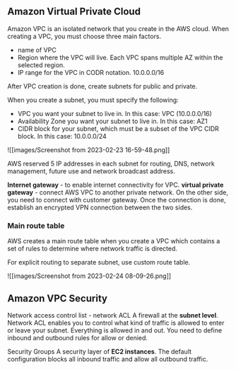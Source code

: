 ## Amazon Virtual Private Cloud

Amazon VPC is an isolated network that you create in the AWS cloud. When creating a VPC, you must choose three main factors.
- name of VPC
- Region where the VPC will live. Each VPC spans multiple AZ within the selected region.
- IP range for the VPC in CODR notation. 10.0.0.0/16

After VPC creation is done, create subnets for public and private.

When you create a subnet, you must specify the following:

-   VPC you want your subnet to live in. In this case: VPC (10.0.0.0/16)
-   Availability Zone you want your subnet to live in. In this case: AZ1
-   CIDR block for your subnet, which must be a subset of the VPC CIDR block. In this case: 10.0.0.0/24

![[images/Screenshot from 2023-02-23 16-59-48.png]]

AWS reserved 5 IP addresses in each subnet for routing, DNS, network management, future use and network broadcast address.

**Internet gateway** - to enable internet connectivity for VPC. 
**virtual private gateway** - connect AWS VPC to another private network. On the other side, you need to connect with customer gateway. Once the connection is done, establish an encrypted VPN connection between the two sides.

### Main route table

AWS creates a main route table when you create a VPC which contains a set of rules to determine where network traffic is directed.

For explicit routing to separate subnet, use custom route table. 

![[images/Screenshot from 2023-02-24 08-09-26.png]]

## Amazon VPC Security

Network access control list - network ACL
A firewall at the **subnet level**. Network ACL enables you to control what kind of traffic is allowed to enter or leave your subnet. 
Everything is allowed in and out. You need to define inbound and outbound rules for allow or denied.

Security Groups 
A security layer of **EC2 instances**. The default configuration blocks all inbound traffic and allow all outbound traffic.


